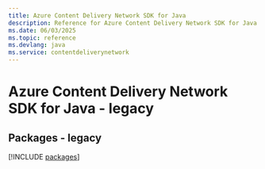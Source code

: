 ```yaml
---
title: Azure Content Delivery Network SDK for Java
description: Reference for Azure Content Delivery Network SDK for Java
ms.date: 06/03/2025
ms.topic: reference
ms.devlang: java
ms.service: contentdeliverynetwork
---
```

# Azure Content Delivery Network SDK for Java - legacy
## Packages - legacy
[!INCLUDE [packages](content-delivery-network-index.md)]